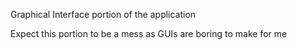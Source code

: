 Graphical Interface portion of the application

Expect this portion to be a mess as GUIs are boring to make for me